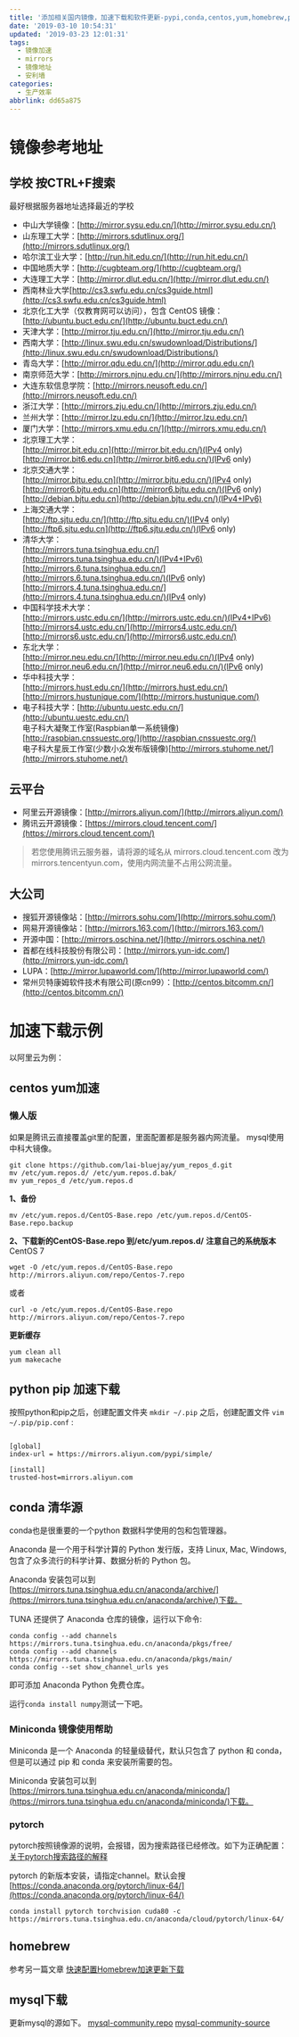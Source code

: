 ```yaml
---
title: '添加相关国内镜像，加速下载和软件更新-pypi,conda,centos,yum,homebrew,pytorch'
date: '2019-03-10 10:54:31'
updated: '2019-03-23 12:01:31'
tags:
  - 镜像加速
  - mirrors
  - 镜像地址
  - 安利墙
categories:
  - 生产效率
abbrlink: dd65a875
---
```

# 镜像参考地址
## 学校  按CTRL+F搜索
最好根据服务器地址选择最近的学校
*   中山大学镜像：[http://mirror.sysu.edu.cn/](http://mirror.sysu.edu.cn/)
*   山东理工大学：[http://mirrors.sdutlinux.org/](http://mirrors.sdutlinux.org/)
*   哈尔滨工业大学：[http://run.hit.edu.cn/](http://run.hit.edu.cn/)
*   中国地质大学：[http://cugbteam.org/](http://cugbteam.org/)
*   大连理工大学：[http://mirror.dlut.edu.cn/](http://mirror.dlut.edu.cn/)
*   西南林业大学[http://cs3.swfu.edu.cn/cs3guide.html](http://cs3.swfu.edu.cn/cs3guide.html)
*   北京化工大学（仅教育网可以访问），包含 CentOS 镜像：[http://ubuntu.buct.edu.cn/](http://ubuntu.buct.edu.cn/)
*   天津大学：[http://mirror.tju.edu.cn/](http://mirror.tju.edu.cn/)
*   西南大学：[http://linux.swu.edu.cn/swudownload/Distributions/](http://linux.swu.edu.cn/swudownload/Distributions/)
*   青岛大学：[http://mirror.qdu.edu.cn/](http://mirror.qdu.edu.cn/)
*   南京师范大学：[http://mirrors.njnu.edu.cn/](http://mirrors.njnu.edu.cn/)
*   大连东软信息学院：[http://mirrors.neusoft.edu.cn/](http://mirrors.neusoft.edu.cn/)
*   浙江大学：[http://mirrors.zju.edu.cn/](http://mirrors.zju.edu.cn/)
*   兰州大学：[http://mirror.lzu.edu.cn/](http://mirror.lzu.edu.cn/)
*   厦门大学：[http://mirrors.xmu.edu.cn/](http://mirrors.xmu.edu.cn/)
*   北京理工大学：  
    [http://mirror.bit.edu.cn](http://mirror.bit.edu.cn/)(IPv4 only)  
    [http://mirror.bit6.edu.cn](http://mirror.bit6.edu.cn/)(IPv6 only)
*   北京交通大学：  
    [http://mirror.bjtu.edu.cn](http://mirror.bjtu.edu.cn/)(IPv4 only)  
    [http://mirror6.bjtu.edu.cn](http://mirror6.bjtu.edu.cn/)(IPv6 only)  
    [http://debian.bjtu.edu.cn](http://debian.bjtu.edu.cn/)(IPv4+IPv6)
*   上海交通大学：  
    [http://ftp.sjtu.edu.cn/](http://ftp.sjtu.edu.cn/)(IPv4 only)  
    [http://ftp6.sjtu.edu.cn](http://ftp6.sjtu.edu.cn/)(IPv6 only)
*   清华大学：  
    [http://mirrors.tuna.tsinghua.edu.cn/](http://mirrors.tuna.tsinghua.edu.cn/)(IPv4+IPv6)  
    [http://mirrors.6.tuna.tsinghua.edu.cn/](http://mirrors.6.tuna.tsinghua.edu.cn/)(IPv6 only)  
    [http://mirrors.4.tuna.tsinghua.edu.cn/](http://mirrors.4.tuna.tsinghua.edu.cn/)(IPv4 only)
*   中国科学技术大学：  
    [http://mirrors.ustc.edu.cn/](http://mirrors.ustc.edu.cn/)(IPv4+IPv6)  
    [http://mirrors4.ustc.edu.cn/](http://mirrors4.ustc.edu.cn/)  
    [http://mirrors6.ustc.edu.cn/](http://mirrors6.ustc.edu.cn/)
*   东北大学：  
    [http://mirror.neu.edu.cn/](http://mirror.neu.edu.cn/)(IPv4 only)  
    [http://mirror.neu6.edu.cn/](http://mirror.neu6.edu.cn/)(IPv6 only)
*   华中科技大学：  
    [http://mirrors.hust.edu.cn/](http://mirrors.hust.edu.cn/)  
    [http://mirrors.hustunique.com/](http://mirrors.hustunique.com/)
*   电子科技大学：[http://ubuntu.uestc.edu.cn/](http://ubuntu.uestc.edu.cn/)  
    电子科大凝聚工作室(Raspbian单一系统镜像)[http://raspbian.cnssuestc.org/](http://raspbian.cnssuestc.org/)  
    电子科大星辰工作室(少数小众发布版镜像)[http://mirrors.stuhome.net/](http://mirrors.stuhome.net/)


## 云平台
*   阿里云开源镜像：[http://mirrors.aliyun.com/](http://mirrors.aliyun.com/)
*  腾讯云开源镜像：[https://mirrors.cloud.tencent.com/](https://mirrors.cloud.tencent.com/)

>若您使用腾讯云服务器，请将源的域名从 mirrors.cloud.tencent.com 改为 mirrors.tencentyun.com，使用内网流量不占用公网流量。


## 大公司
*   搜狐开源镜像站：[http://mirrors.sohu.com/](http://mirrors.sohu.com/)
*   网易开源镜像站：[http://mirrors.163.com/](http://mirrors.163.com/)
*   开源中国：[http://mirrors.oschina.net/](http://mirrors.oschina.net/)
*   首都在线科技股份有限公司：[http://mirrors.yun-idc.com/](http://mirrors.yun-idc.com/)
*   LUPA：[http://mirror.lupaworld.com/](http://mirror.lupaworld.com/)
*   常州贝特康姆软件技术有限公司(原cn99）：[http://centos.bitcomm.cn/](http://centos.bitcomm.cn/)


# 加速下载示例
以阿里云为例：

## centos yum加速

### 懒人版
如果是腾讯云直接覆盖git里的配置，里面配置都是服务器内网流量。
mysql使用中科大镜像。
```
git clone https://github.com/lai-bluejay/yum_repos_d.git
mv /etc/yum.repos.d/ /etc/yum.repos.d.bak/
mv yum_repos_d /etc/yum.repos.d
```

**1、备份**

`mv /etc/yum.repos.d/CentOS-Base.repo /etc/yum.repos.d/CentOS-Base.repo.backup`

**2、下载新的CentOS-Base.repo 到/etc/yum.repos.d/**
**注意自己的系统版本**
CentOS 7

`wget -O /etc/yum.repos.d/CentOS-Base.repo http://mirrors.aliyun.com/repo/Centos-7.repo`

或者

`curl -o /etc/yum.repos.d/CentOS-Base.repo http://mirrors.aliyun.com/repo/Centos-7.repo`

**更新缓存**
```
yum clean all
yum makecache
```

## python pip 加速下载
按照python和pip之后，创建配置文件夹
`mkdir ~/.pip`
之后，创建配置文件 `vim ~/.pip/pip.conf` :
```shell

[global]
index-url = https://mirrors.aliyun.com/pypi/simple/

[install]
trusted-host=mirrors.aliyun.com
```

## conda 清华源

conda也是很重要的一个python 数据科学使用的包和包管理器。

Anaconda 是一个用于科学计算的 Python 发行版，支持 Linux, Mac, Windows, 包含了众多流行的科学计算、数据分析的 Python 包。

Anaconda 安装包可以到[https://mirrors.tuna.tsinghua.edu.cn/anaconda/archive/](https://mirrors.tuna.tsinghua.edu.cn/anaconda/archive/)下载。

TUNA 还提供了 Anaconda 仓库的镜像，运行以下命令:

```
conda config --add channels https://mirrors.tuna.tsinghua.edu.cn/anaconda/pkgs/free/
conda config --add channels https://mirrors.tuna.tsinghua.edu.cn/anaconda/pkgs/main/
conda config --set show_channel_urls yes 
```

即可添加 Anaconda Python 免费仓库。

运行`conda install numpy`测试一下吧。

### Miniconda 镜像使用帮助
Miniconda 是一个 Anaconda 的轻量级替代，默认只包含了 python 和 conda，但是可以通过 pip 和 conda 来安装所需要的包。

Miniconda 安装包可以到[https://mirrors.tuna.tsinghua.edu.cn/anaconda/miniconda/](https://mirrors.tuna.tsinghua.edu.cn/anaconda/miniconda/)下载。

### pytorch
pytorch按照镜像源的说明，会报错，因为搜索路径已经修改。如下为正确配置：
[关于pytorch搜索路径的解释](https://github.com/tuna/issues/issues/112#issuecomment-457445594)

pytorch 的新版本安装，请指定channel。默认会搜[https://conda.anaconda.org/pytorch/linux-64/](https://conda.anaconda.org/pytorch/linux-64/)

```shell
conda install pytorch torchvision cuda80 -c https://mirrors.tuna.tsinghua.edu.cn/anaconda/cloud/pytorch/linux-64/
```

## homebrew
参考另一篇文章
[快速配置Homebrew加速更新下载](https://jithub.cn/articles/2019/03/10/1552192859653.html)

## mysql下载
更新mysql的源如下。
[mysql-community.repo](https://github.com/lai-bluejay/yum_repos_d/blob/master/mysql-community.repo)
[mysql-community-source](https://github.com/lai-bluejay/yum_repos_d/blob/master/mysql-community-source.repo)